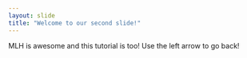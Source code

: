 ```yaml
---
layout: slide
title: "Welcome to our second slide!"
---
```

MLH is awesome and this tutorial is too!
Use the left arrow to go back!
